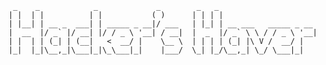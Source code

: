      _    _            _             _        _   _
    | |  | |          | |           ( )      | | | |
    | |__| | __ _  ___| | _____ _ __|/ ___   | |_| | __ ___   _____ _ __
    |  __  |/ _` |/ __| |/ / _ \ '__| / __|  |  _  |/ _` \ \ / / _ \ '__|
    | |  | | (_| | (__|   <  __/ |    \__ \  | | | | (_| |\ V /  __/ |
    |_|  |_|\__,_|\___|_|\_\___|_|    |___/  \_| |_/\__,_| \_/ \___|_|